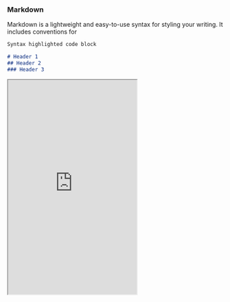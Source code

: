 


### Markdown

Markdown is a lightweight and easy-to-use syntax for styling your writing. It includes conventions for

```markdown
Syntax highlighted code block

# Header 1
## Header 2
### Header 3


```
<iframe height="500px" src='https://webchat.botframework.com/embed/myAppBotJP?s=QrmufiZk8y8.cwA.xt0.QWdIgxXkX72GWYH4a7bxDfjb-dHegY4y7GQ6YN4sHms'></iframe>
